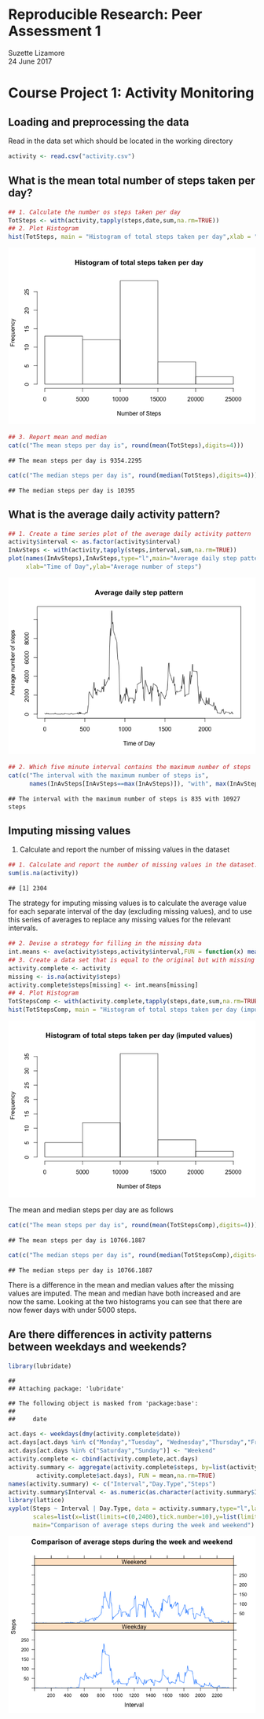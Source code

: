 # Reproducible Research: Peer Assessment 1
Suzette Lizamore  
24 June 2017  



# Course Project 1: Activity Monitoring

## Loading and preprocessing the data
Read in the data set which should be located in the working directory



```r
activity <- read.csv("activity.csv")
```

## What is the mean total number of steps taken per day?


```r
## 1. Calculate the number os steps taken per day
TotSteps <- with(activity,tapply(steps,date,sum,na.rm=TRUE))
## 2. Plot Histogram
hist(TotSteps, main = "Histogram of total steps taken per day",xlab = "Number of Steps")
```

![](PA1_template_files/figure-html/unnamed-chunk-2-1.png)<!-- -->

```r
## 3. Report mean and median
cat(c("The mean steps per day is", round(mean(TotSteps),digits=4)))
```

```
## The mean steps per day is 9354.2295
```

```r
cat(c("The median steps per day is", round(median(TotSteps),digits=4)))
```

```
## The median steps per day is 10395
```

## What is the average daily activity pattern?


```r
## 1. Create a time series plot of the average daily activity pattern
activity$interval <- as.factor(activity$interval)
InAvSteps <- with(activity,tapply(steps,interval,sum,na.rm=TRUE))
plot(names(InAvSteps),InAvSteps,type="l",main="Average daily step pattern",
     xlab="Time of Day",ylab="Average number of steps")
```

![](PA1_template_files/figure-html/unnamed-chunk-3-1.png)<!-- -->

```r
## 2. Which five minute interval contains the maximum number of steps
cat(c("The interval with the maximum number of steps is",
      names(InAvSteps[InAvSteps==max(InAvSteps)]), "with", max(InAvSteps),"steps"))
```

```
## The interval with the maximum number of steps is 835 with 10927 steps
```

## Imputing missing values

1. Calculate and report the number of missing values in the dataset


```r
## 1. Calculate and report the number of missing values in the dataset.
sum(is.na(activity))
```

```
## [1] 2304
```

The strategy for imputing missing values is to calculate the average value
for each separate interval of the day (excluding missing values), and to use 
this series of averages to replace any missing values for the relevant
intervals. 



```r
## 2. Devise a strategy for filling in the missing data
int.means <- ave(activity$steps,activity$interval,FUN = function(x) mean(x[!is.na(x)]))
## 3. Create a data set that is equal to the original but with missing data filled in 
activity.complete <- activity
missing <- is.na(activity$steps)
activity.complete$steps[missing] <- int.means[missing]
## 4. Plot Histogram
TotStepsComp <- with(activity.complete,tapply(steps,date,sum,na.rm=TRUE))
hist(TotStepsComp, main = "Histogram of total steps taken per day (imputed values)",xlab = "Number of Steps")
```

![](PA1_template_files/figure-html/unnamed-chunk-5-1.png)<!-- -->

The mean and median steps per day are as follows


```r
cat(c("The mean steps per day is", round(mean(TotStepsComp),digits=4)))
```

```
## The mean steps per day is 10766.1887
```

```r
cat(c("The median steps per day is", round(median(TotStepsComp),digits=4)))
```

```
## The median steps per day is 10766.1887
```

There is a difference in the mean and median values after the missing values are imputed.
The mean and median have both increased and are now the same. Looking at the two histograms
you can see that there are now fewer days with under 5000 steps.

## Are there differences in activity patterns between weekdays and weekends?


```r
library(lubridate)
```

```
## 
## Attaching package: 'lubridate'
```

```
## The following object is masked from 'package:base':
## 
##     date
```

```r
act.days <- weekdays(dmy(activity.complete$date))
act.days[act.days %in% c("Monday","Tuesday", "Wednesday","Thursday","Friday")] <-  "Weekday" 
act.days[act.days %in% c("Saturday","Sunday")] <- "Weekend"
activity.complete <- cbind(activity.complete,act.days)
activity.summary <- aggregate(activity.complete$steps, by=list(activity.complete$interval, 
        activity.complete$act.days), FUN = mean,na.rm=TRUE)
names(activity.summary) <- c("Interval","Day.Type","Steps")
activity.summary$Interval <- as.numeric(as.character(activity.summary$Interval))
library(lattice)
xyplot(Steps ~ Interval | Day.Type, data = activity.summary,type="l",layout=c(1,2),
       scales=list(x=list(limits=c(0,2400),tick.number=10),y=list(limits=c(0,300))),
       main="Comparison of average steps during the week and weekend")
```

![](PA1_template_files/figure-html/unnamed-chunk-7-1.png)<!-- -->




